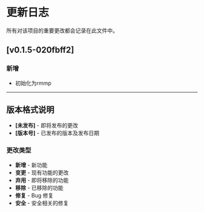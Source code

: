 
# 更新日志

所有对该项目的重要更改都会记录在此文件中。

## [v0.1.5-020fbff2]

### 新增
- 初始化为rmmp 



---

## 版本格式说明

- **[未发布]** - 即将发布的更改
- **[版本号]** - 已发布的版本及发布日期

### 更改类型

- **新增** - 新功能
- **变更** - 现有功能的更改
- **弃用** - 即将移除的功能
- **移除** - 已移除的功能
- **修复** - Bug 修复
- **安全** - 安全相关的修复
